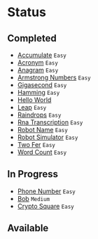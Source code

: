 # Status

## Completed

* [Accumulate](https://exercism.org/tracks/php/exercises/accumulate) `Easy`
* [Acronym](https://exercism.org/tracks/php/exercises/acronym) `Easy`
* [Anagram](https://exercism.org/tracks/php/exercises/anagram) `Easy`
* [Armstrong Numbers](https://exercism.org/tracks/php/exercises/armstrong-numbers) `Easy`
* [Gigasecond](https://exercism.org/tracks/php/exercises/gigasecond) `Easy`
* [Hamming](https://exercism.org/tracks/php/exercises/hamming) `Easy`
* [Hello World](https://exercism.org/tracks/php/exercises/hello-world)
* [Leap](https://exercism.org/tracks/php/exercises/leap) `Easy`
* [Raindrops](https://exercism.org/tracks/php/exercises/raindrops) `Easy`
* [Rna Transcription](https://exercism.org/tracks/php/exercises/rna-transcription) `Easy`
* [Robot Name](https://exercism.org/tracks/php/exercises/robot-name) `Easy`
* [Robot Simulator](https://exercism.org/tracks/php/exercises/robot-simulator) `Easy`
* [Two Fer](https://exercism.org/tracks/php/exercises/two-fer) `Easy`
* [Word Count](https://exercism.org/tracks/php/exercises/word-count) `Easy`

## In Progress

* [Phone Number](https://exercism.org/tracks/php/exercises/phone-number) `Easy`
* [Bob](https://exercism.org/tracks/php/exercises/bob) `Medium`
* [Crypto Square](https://exercism.org/tracks/php/exercises/crypto-square) `Easy`

## Available


